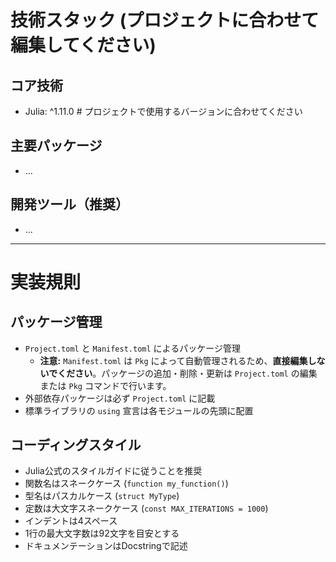 # 技術スタック (プロジェクトに合わせて編集してください)

## コア技術
- Julia: ^1.11.0 # プロジェクトで使用するバージョンに合わせてください

## 主要パッケージ
- ...

## 開発ツール（推奨）
- ... 

---

# 実装規則

## パッケージ管理
- `Project.toml` と `Manifest.toml` によるパッケージ管理
  - **注意:** `Manifest.toml` は `Pkg` によって自動管理されるため、**直接編集しないでください**。パッケージの追加・削除・更新は `Project.toml` の編集または `Pkg` コマンドで行います。
- 外部依存パッケージは必ず `Project.toml` に記載
- 標準ライブラリの `using` 宣言は各モジュールの先頭に配置

## コーディングスタイル
- Julia公式のスタイルガイドに従うことを推奨
- 関数名はスネークケース (`function my_function()`)
- 型名はパスカルケース (`struct MyType`)
- 定数は大文字スネークケース (`const MAX_ITERATIONS = 1000`)
- インデントは4スペース
- 1行の最大文字数は92文字を目安とする
- ドキュメンテーションはDocstringで記述
